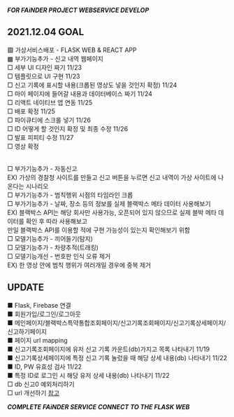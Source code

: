 ***FOR FAiNDER PROJECT WEBSERVICE DEVELOP***

## 2021.12.04 GOAL
▩ 가상서비스배포 - FLASK WEB & REACT APP <br>
▩ 부가기능추가 - 신고 내역 웹페이지 <br>
  □ 세부 UI 디자인 짜기 11/23 <br>
  □ 템플릿으로 UI 구현 11/23 <br>
  □ 신고 기록에 표시할 내용(크롭된 영상도 넣을 것인지 확정) 11/24 <br>
  □ 마이 페이지에 들어갈 내용과 데이터베이스 짜기 11/24 <br>
  □ 리액트 네이티브 앱 연동 11/25 <br>
  □ 배포 확정 11/25 <br>
  □ 파이큐티에 스크롤 넣기 11/26 <br>
  □ ID 어떻게 할 것인지 확정 및 최종 수정 11/26 <br>
  □ 발표 피피티 수정 11/27 <br>
  □ 영상 확정 <br><br>
  
□ 부가기능추가 - 자동신고 <br>
  EX) 가상의 경찰청 사이트를 만들고 신고 버튼을 누르면 신고 내역이 가상 사이트에 나온다는 시나리오 <br>
□ 부가기능추가 - 범칙행위 시점의 타임라인 크롭 <br>
□ 부가기능추가 - 날짜, 장소 등의 정보를 실제 블랙박스 메타 데이터 사용해보기 <br>
  EX) 블랙박스 API는 해당 회사만 사용가능, 오픈되어 있지 않으므로 실제 블박 메타 데이터를 확인 후 따라 사용해보고 <br>
  만일 블랙박스 API를 이용할 적에 구현 가능성이 있는지 확인해보기 위함 <br>
□ 모델기능추가 - 끼어들기(탐지) <br>
□ 모델기능추가 - 차량추적(트래킹) <br>
□ 모델기능개선 - 번호판 인식 오류 제거 <br>
  EX) 한 영상 안에 범칙 행위가 여러개일 경우에 중복 제거 <br>

## UPDATE
■ Flask, Firebase 연결 <br>
■ 회원가입/로그인/로그아웃 <br>
■ 메인페이지/블랙박스특약통합조회페이지/신고기록조회페이지/신고기록상세페이지/신고하기페이지 <br>
■ 페이지 url mapping <br>
■ 신고기록조회페이지에 유저 신고 기록 카운트(db)가지고 목록 나타내기 11/19 <br>
■ 신고기록상세페이지에 특정 신고 기록 눌렀을 때 해당 상세 내용(db) 나타내기 11/22 <br>
■ ID, PW 유효성 검사 11/22 <br>
■ 특정 ID로 로그인 시 해당 유저 상세 내용(db) 나타내기 11/22 <br>
□ db 신고0 예외처리하기 <br>
□ url 개선하기 [참고](https://wikidocs.net/81046#1) <br>

***COMPLETE FAiNDER SERVICE CONNECT TO THE FLASK WEB***
